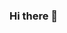 ### Hi there 👋

<!--
**ParthVohra1/ParthVohra1** is a ✨ _special_ ✨ repository because its `README.md` (this file) appears on your GitHub profile.

Here are some ideas to get you started:

- 🔭 I’m currently working on ...
- 🌱 I’m currently learning ...C,C++,PYTHON
- 👯 I’m looking to collaborate on ...new ideas and projects with colleagues
- 🤔 I’m looking for help with ...
- 💬 Ask me about ...
- 📫 How to reach me: ... parthvohra2014@hotmail.com
- 😄 Pronouns: ...They/them
- ⚡ Fun fact: ...U can't OutAim me.
-->
